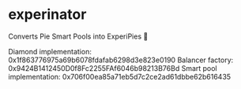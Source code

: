 # experinator
Converts Pie Smart Pools into ExperiPies 🥧


Diamond implementation: 0x1f863776975a69b6078fdafab6298d3e823e0190
Balancer factory: 0x9424B1412450D0f8Fc2255FAf6046b98213B76Bd
Smart pool implementation: 0x706f00ea85a71eb5d7c2ce2ad61dbbe62b616435